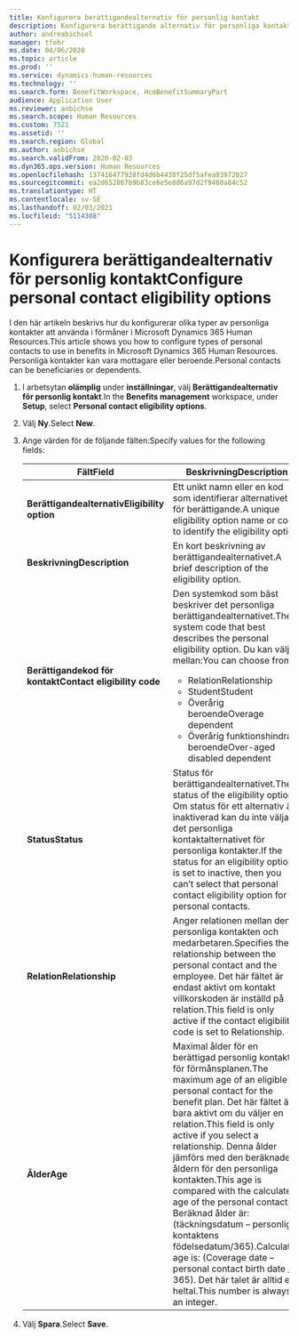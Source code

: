 ```yaml
---
title: Konfigurera berättigandealternativ för personlig kontakt
description: Konfigurera berättigande alternativ för personliga kontakter i Microsoft Dynamics 365 Human Resources. Personliga kontakter kan vara mottagare eller beroende.
author: andreabichsel
manager: tfehr
ms.date: 04/06/2020
ms.topic: article
ms.prod: ''
ms.service: dynamics-human-resources
ms.technology: ''
ms.search.form: BenefitWorkspace, HcmBenefitSummaryPart
audience: Application User
ms.reviewer: anbichse
ms.search.scope: Human Resources
ms.custom: 7521
ms.assetid: ''
ms.search.region: Global
ms.author: anbichse
ms.search.validFrom: 2020-02-03
ms.dyn365.ops.version: Human Resources
ms.openlocfilehash: 137416477928fd4d6b4438f25df5afea93972027
ms.sourcegitcommit: ea2d652867b9b83ce6e5e8d6a97d2f9460a84c52
ms.translationtype: HT
ms.contentlocale: sv-SE
ms.lasthandoff: 02/03/2021
ms.locfileid: "5114308"
---
```

# <a name="configure-personal-contact-eligibility-options"></a><span data-ttu-id="2f051-104">Konfigurera berättigandealternativ för personlig kontakt</span><span class="sxs-lookup"><span data-stu-id="2f051-104">Configure personal contact eligibility options</span></span>

<span data-ttu-id="2f051-105">I den här artikeln beskrivs hur du konfigurerar olika typer av personliga kontakter att använda i förmåner i Microsoft Dynamics 365 Human Resources.</span><span class="sxs-lookup"><span data-stu-id="2f051-105">This article shows you how to configure types of personal contacts to use in benefits in Microsoft Dynamics 365 Human Resources.</span></span> <span data-ttu-id="2f051-106">Personliga kontakter kan vara mottagare eller beroende.</span><span class="sxs-lookup"><span data-stu-id="2f051-106">Personal contacts can be beneficiaries or dependents.</span></span> 

1. <span data-ttu-id="2f051-107">I arbetsytan **olämplig** under **inställningar**, välj **Berättigandealternativ för personlig kontakt**.</span><span class="sxs-lookup"><span data-stu-id="2f051-107">In the **Benefits management** workspace, under **Setup**, select **Personal contact eligibility options**.</span></span>

2. <span data-ttu-id="2f051-108">Välj **Ny**.</span><span class="sxs-lookup"><span data-stu-id="2f051-108">Select **New**.</span></span>

3. <span data-ttu-id="2f051-109">Ange värden för de följande fälten:</span><span class="sxs-lookup"><span data-stu-id="2f051-109">Specify values for the following fields:</span></span>

   | <span data-ttu-id="2f051-110">Fält</span><span class="sxs-lookup"><span data-stu-id="2f051-110">Field</span></span> | <span data-ttu-id="2f051-111">Beskrivning</span><span class="sxs-lookup"><span data-stu-id="2f051-111">Description</span></span> |
   | --- | --- |
   | <span data-ttu-id="2f051-112">**Berättigandealternativ**</span><span class="sxs-lookup"><span data-stu-id="2f051-112">**Eligibility option**</span></span> | <span data-ttu-id="2f051-113">Ett unikt namn eller en kod som identifierar alternativet för berättigande.</span><span class="sxs-lookup"><span data-stu-id="2f051-113">A unique eligibility option name or code to identify the eligibility option.</span></span> |
   | <span data-ttu-id="2f051-114">**Beskrivning**</span><span class="sxs-lookup"><span data-stu-id="2f051-114">**Description**</span></span> | <span data-ttu-id="2f051-115">En kort beskrivning av berättigandealternativet.</span><span class="sxs-lookup"><span data-stu-id="2f051-115">A brief description of the eligibility option.</span></span> |
   | <span data-ttu-id="2f051-116">**Berättigandekod för kontakt**</span><span class="sxs-lookup"><span data-stu-id="2f051-116">**Contact eligibility code**</span></span> | <span data-ttu-id="2f051-117">Den systemkod som bäst beskriver det personliga berättigandealternativet.</span><span class="sxs-lookup"><span data-stu-id="2f051-117">The system code that best describes the personal eligibility option.</span></span> <span data-ttu-id="2f051-118">Du kan välja mellan:</span><span class="sxs-lookup"><span data-stu-id="2f051-118">You can choose from:</span></span> <ul><li><span data-ttu-id="2f051-119">Relation</span><span class="sxs-lookup"><span data-stu-id="2f051-119">Relationship</span></span></li><li><span data-ttu-id="2f051-120">Student</span><span class="sxs-lookup"><span data-stu-id="2f051-120">Student</span></span></li><li><span data-ttu-id="2f051-121">Överårig beroende</span><span class="sxs-lookup"><span data-stu-id="2f051-121">Overage dependent</span></span></li><li><span data-ttu-id="2f051-122">Överårig funktionshindrad beroende</span><span class="sxs-lookup"><span data-stu-id="2f051-122">Over-aged disabled dependent</span></span></li></ul> |
   | <span data-ttu-id="2f051-123">**Status**</span><span class="sxs-lookup"><span data-stu-id="2f051-123">**Status**</span></span> | <span data-ttu-id="2f051-124">Status för berättigandealternativet.</span><span class="sxs-lookup"><span data-stu-id="2f051-124">The status of the eligibility option.</span></span> <span data-ttu-id="2f051-125">Om status för ett alternativ är inaktiverad kan du inte välja det personliga kontaktalternativet för personliga kontakter.</span><span class="sxs-lookup"><span data-stu-id="2f051-125">If the status for an eligibility option is set to inactive, then you can’t select that personal contact eligibility option for personal contacts.</span></span> |
   | <span data-ttu-id="2f051-126">**Relation**</span><span class="sxs-lookup"><span data-stu-id="2f051-126">**Relationship**</span></span> | <span data-ttu-id="2f051-127">Anger relationen mellan den personliga kontakten och medarbetaren.</span><span class="sxs-lookup"><span data-stu-id="2f051-127">Specifies the relationship between the personal contact and the employee.</span></span> <span data-ttu-id="2f051-128">Det här fältet är endast aktivt om kontakt villkorskoden är inställd på relation.</span><span class="sxs-lookup"><span data-stu-id="2f051-128">This field is only active if the contact eligibility code is set to Relationship.</span></span> |
   | <span data-ttu-id="2f051-129">**Ålder**</span><span class="sxs-lookup"><span data-stu-id="2f051-129">**Age**</span></span> | <span data-ttu-id="2f051-130">Maximal ålder för en berättigad personlig kontakt för förmånsplanen.</span><span class="sxs-lookup"><span data-stu-id="2f051-130">The maximum age of an eligible personal contact for the benefit plan.</span></span> <span data-ttu-id="2f051-131">Det här fältet är bara aktivt om du väljer en relation.</span><span class="sxs-lookup"><span data-stu-id="2f051-131">This field is only active if you select a relationship.</span></span> <span data-ttu-id="2f051-132">Denna ålder jämförs med den beräknade åldern för den personliga kontakten.</span><span class="sxs-lookup"><span data-stu-id="2f051-132">This age is compared with the calculated age of the personal contact.</span></span> <span data-ttu-id="2f051-133">Beräknad ålder är: (täckningsdatum – personliga kontaktens födelsedatum/365).</span><span class="sxs-lookup"><span data-stu-id="2f051-133">Calculated age is: (Coverage date – personal contact birth date / 365).</span></span> <span data-ttu-id="2f051-134">Det här talet är alltid ett heltal.</span><span class="sxs-lookup"><span data-stu-id="2f051-134">This number is always an integer.</span></span> |

4. <span data-ttu-id="2f051-135">Välj **Spara**.</span><span class="sxs-lookup"><span data-stu-id="2f051-135">Select **Save**.</span></span> 
